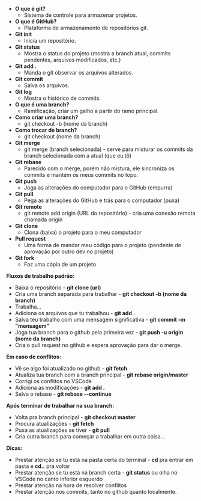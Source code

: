 - **O que é git?**
  - Sistema de controle para armazenar projetos.
- **O que é GitHub?**
  - Plataforma de armazenamento de repositórios git.
- **Git init**
  - Inicia um repositório.
- **Git status**
  - Mostra o status do projeto (mostra a branch atual, commits pendentes, arquivos modificados, etc.)
- **Git add .**
  - Manda o git observar os arquivos alterados.
- **Git commit**
  - Salva os arquivos.
- **Git log**
  - Mostra o histórico de commits.
- **O que é uma branch?**
  - Ramificação, criar um galho a partir do ramo principal.
- **Como criar uma branch?**
  - git checkout -b (nome da branch)
- **Como trocar de branch?**
  - git checkout (nome da branch)
- **Git merge**
  - git merge (branch selecionada) - serve para misturar os commits da branch selecionada com a atual (que eu tô)
- **Git rebase**
  - Parecido com o merge, porém não mistura, ele sincroniza os commits e mantém os meus commits no topo.
- **Git push**
  - Joga as alterações do computador para o GitHub (empurra)
- **Git pull**
  - Pega as alterações do GitHub e trás para o computador (puxa)
- **Git remote**
  - git remote add origin (URL do repositório) - cria uma conexão remota chamada origin
- **Git clone**
  - Clona (baixa) o projeto para o meu computador
- **Pull request**
  - Uma forma de mandar meu código para o projeto (pendente de aprovação por outro dev no projeto)
- **Git fork**
  - Faz uma cópia de um projeto

**Fluxos de trabalho padrão:**

- Baixa o repositório - **git clone (url)**
- Cria uma branch separada para trabalhar - **git checkout -b (nome da branch)**
- Trabalha...
- Adiciona os arquivos que tu trabalhou - **git add .**
- Salva teu trabalho com uma mensagem significativa - **git commit -m "mensagem"**
- Joga tua branch para o github pela primeira vez - **git push -u origin (nome da branch)**
- Cria o pull request no github e espera aprovação para dar o merge.

**Em caso de conflitos:**

- Vê se algo foi atualizado no github - **git fetch**
- Atualiza tua branch com a branch principal - **git rebase origin/master**
- Corrigi os conflitos no VSCode
- Adiciona as modificações - **git add .**
- Salva o rebase - **git rebase --continue**

**Após terminar de trabalhar na sua branch:**

- Volta pra branch principal - **git checkout master**
- Procura atualizações - **git fetch**
- Puxa as atualizações se tiver - **git pull**
- Cria outra branch para começar a trabalhar em outra coisa...

**Dicas:**

- Prestar atenção se tu está na pasta certa do terminal - **cd** pra entrar em pasta e **cd..** pra voltar
- Prestar atenção se tu está na branch certa - **git status** ou olha no VSCode no canto inferior esquerdo
- Prestar atenção na hora de resolver conflitos
- Prestar atenção nos commits, tanto no github quanto localmente.
